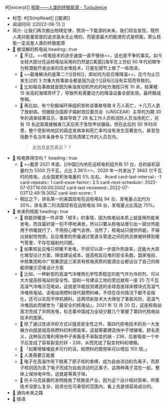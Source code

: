 #[[excerpt]] [核能——人类的终极能源 - Turbulence](https://turbulence.nei.st/medium/lifeweek/hmq5yyxd/)

- 标签: #[[SimpRead]] [[能源]]
- 阅读时间: [[2022-06-13  ]]
- 简介: 让我们再次搬出物理定律，预测一下能源的未来。我们将会发现，既然人类对能量密度的追求是永无止境的，而密度最大的能源形式是核能，那么核能一定会是人类的终极能源
- [📌](<http://localhost:7026/reading/157?title=核能——人类的终极能源 - Turbulence#id=1655134317948>)  被误解的核电站
  heading:: true
	- [📌](<http://localhost:7026/reading/157?title=核能——人类的终极[[能源]] - Turbulence#id=1655134363176>)  不过，==核电技术的进步速度一直不够快==，这也是不争的事实。如今全球大部分在运核电站采用的仍然是[[美国]]海军在上世纪 50 年代初期专为核潜艇开发出来的压水堆技术，只是在细节上做了一些改进。
	- [📌](<http://localhost:7026/reading/157?title=核能——人类的终极[[能源]] - Turbulence#id=1655134521661>)  ==最难解决的是第二个[[目标]]，即如何为反应堆降温==，迄今为止已发生过的 3 次重大核事故全都是因为这个[[目标]]没有实现而导致的。
	- [📌](<http://localhost:7026/reading/157?title=核能——人类的终极能源 - Turbulence#id=1655134529444>)  比如福岛事故就是因为柴油发动机所处的地方海拔只有 10 米，结果被 15 米高的海啸弄坏了，导致所有需要动力的降温设备全部失效，最终酿成惨祸。
	- [📌](<http://localhost:7026/reading/157?title=核能——人类的终极能源 - Turbulence#id=1655134628049>)  再比如，有个别极端环保组织宣称该事故导致 8 万人死亡，十几万人患了放射病。但据联合国原子辐射效应委员会（UNSCEAR）主导的为期 30 年的调查结果显示，事故导致了 28 名工作人员和消防人员当场死亡，另有 15 名近距离接触者几天后死于急性甲状腺癌。但在此后的 30 年时间里，整个受影响地区的癌症发病率和死亡率均没有发生显著变化，甚至包括数千名当年亲身参与了现场清理工作的人员在内。
	  > 此信息是否真实？？
- [📌](<http://localhost:7026/reading/157?title=核能——人类的终极能源 - Turbulence#id=1655134317953>)  核电靠得住吗？
  heading:: true
	- [📌](<http://localhost:7026/reading/157?title=核能——人类的终极[[能源]] - Turbulence#id=1655134802253>)  ==截至 2021 年底，[[中国]]内地在运核电机组共有 51 台，总的装机容量约为 5300 万千瓦，占比 2.36%==。2020 年一共发出了 3662 亿千瓦时的核电，占全国累积发电量的 5% 左右。 #card
	  card-last-interval:: -1
	  card-repeats:: 1
	  card-ease-factor:: 2.5
	  card-next-schedule:: 2022-07-03T16:00:00.000Z
	  card-last-reviewed:: 2022-07-03T12:49:19.305Z
	  card-last-score:: 1
	- 相比之下，排名第一的美国现有在运核电站 94 台，发电量占比约为 20%，排名第二的法国现有在运核电站 56 台，发电量占比高达 70%。
- [📌](<http://localhost:7026/reading/157?title=核能——人类的终极能源 - Turbulence#id=1655134317958>)  未来的核能
  heading:: true
	- [📌](<http://localhost:7026/reading/157?title=核能——人类的终极能源 - Turbulence#id=1655135007544>)  核能供暖是一件非常「顺手」的事情，因为核电站本质上就是用热能来发电，而且最好是一刻不停地满发，所以只要从核电站里引出一部分热能用于供暖就行了，不用担心暖气会停。当然了，核电站只提供热能，不输出放射性物质。反应堆里的热量通过管道与管道之间的热交换被转移到暖气管里，不存在辐射的问题。
	- [📌](<http://localhost:7026/reading/157?title=核能——人类的终极能源 - Turbulence#id=1655135040898>)  如果核反应堆只供暖不发电，不但可以进一步提升热效率，还能大大简化堆型设计方案，降低建设成本，提高核反应堆的安全系数。国家电投、中核集团和中广核集团这三家具有核电资质的能源企业都出台了自己的核能供暖示范堆设计方案
	- [📌](<http://localhost:7026/reading/157?title=核能——人类的终极能源 - Turbulence#id=1655135149892>)  比如，一种新型的高温气冷堆用化学性质稳定的氦气作为冷却剂，可以大大提高核电站的安全性。国和一号建设工地的旁边就有一座 20 万千瓦高温气冷堆示范电站，这就是华能投资建造的全球首座球床模块式高温气冷堆核电站。该电站用燃料球代替燃料棒，不但在任何情况下都不会熔化，还可以实现不停机换料。这两项新技术大大降低了事故风险，高温气冷堆因此而被誉为「最安全的核电站」。2021 年 12 月 20 日，这座核电站首次完成了并网发电，标志着中国成为全球少数几个掌握了第四代核电站技术的国家。
	- [📌](<http://localhost:7026/reading/157?title=核能——人类的终极能源 - Turbulence#id=1655135207418>)  除了通过改进冷却方式以提高安全性之外，第四代核电技术的另一大发展方向就是提高核燃料的利用效率，这就需要建造快中子增殖堆。顾名思义，这种反应堆利用快中子来轰击不易裂变的铀 - 238，后者吸收一个中子后变成了容易裂变的钚 - 239，从而完成了裂变材料的增殖。
	- [📌](<http://localhost:7026/reading/157?title=核能——人类的终极能源 - Turbulence#id=1655135230916>)  「如果增殖堆技术可行的话，核燃料的使用率可以增加 100 倍。」
	- [📌](<http://localhost:7026/reading/157?title=核能——人类的终极能源 - Turbulence#id=1655134317961>)  人类需要正能量
	- [📌](<http://localhost:7026/reading/157?title=核能——人类的终极能源 - Turbulence#id=1655135361678>)  电子在高温作用下脱离了原子核的束缚，成为自由流动的负离子，而原子核则因为丢了电子而成为自由流动的正离子。这两种离子混在一起，整体上保持电中性，这就是等离子体。
	- [📌](<http://localhost:7026/reading/157?title=核能——人类的终极能源 - Turbulence#id=1655135477098>)  托卡马克装置的发明挽救了核聚变产业，因为这个设计相对简单，所需技术没那么复杂，投资也在可承受的范围内，看上去是很容易成功的。
- [📌](<http://localhost:7026/reading/157?title=核能——人类的终极能源 - Turbulence#id=1655134317965>)  通向未来之路
- [📌](<http://localhost:7026/reading/157?title=核能——人类的终极能源 - Turbulence#id=1655134317968>)  结语
